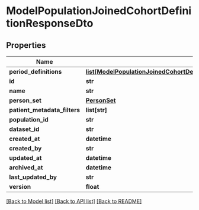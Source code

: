 # ModelPopulationJoinedCohortDefinitionResponseDto

## Properties
Name | Type | Description | Notes
------------ | ------------- | ------------- | -------------
**period_definitions** | [**list[ModelPopulationJoinedCohortDefinitionJoinedPeriodDefinitionResponseDto]**](ModelPopulationJoinedCohortDefinitionJoinedPeriodDefinitionResponseDto.md) |  | [optional] 
**id** | **str** |  | [optional] 
**name** | **str** |  | [optional] 
**person_set** | [**PersonSet**](PersonSet.md) |  | [optional] 
**patient_metadata_filters** | **list[str]** |  | [optional] 
**population_id** | **str** |  | [optional] 
**dataset_id** | **str** |  | [optional] 
**created_at** | **datetime** |  | [optional] 
**created_by** | **str** |  | [optional] 
**updated_at** | **datetime** |  | [optional] 
**archived_at** | **datetime** |  | [optional] 
**last_updated_by** | **str** |  | [optional] 
**version** | **float** |  | [optional] 

[[Back to Model list]](../README.md#documentation-for-models) [[Back to API list]](../README.md#documentation-for-api-endpoints) [[Back to README]](../README.md)


